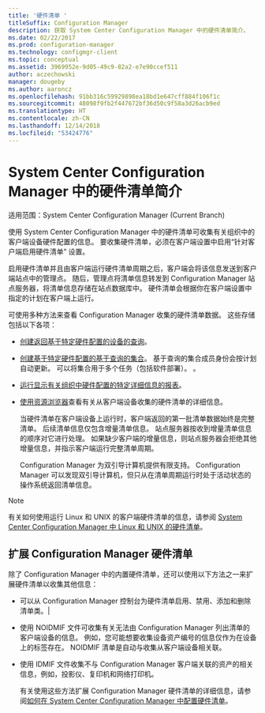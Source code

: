 ```yaml
---
title: '硬件清单 '
titleSuffix: Configuration Manager
description: 获取 System Center Configuration Manager 中的硬件清单简介。
ms.date: 02/22/2017
ms.prod: configuration-manager
ms.technology: configmgr-client
ms.topic: conceptual
ms.assetid: 3969952e-9d05-49c9-82a2-e7e90ccef511
author: aczechowski
manager: dougeby
ms.author: aaroncz
ms.openlocfilehash: 91bb316c59929898ea18bd1e647cff884f106f1c
ms.sourcegitcommit: 48098f9fb2f447672bf36d50c9f58a3d26acb9ed
ms.translationtype: HT
ms.contentlocale: zh-CN
ms.lasthandoff: 12/14/2018
ms.locfileid: "53424776"
---
```

# <a name="introduction-to-hardware-inventory-in-system-center-configuration-manager"></a>System Center Configuration Manager 中的硬件清单简介

适用范围：System Center Configuration Manager (Current Branch)

使用 System Center Configuration Manager 中的硬件清单可收集有关组织中的客户端设备硬件配置的信息。 要收集硬件清单，必须在客户端设置中启用“针对客户端启用硬件清单”  设置。  

 启用硬件清单并且由客户端运行硬件清单周期之后，客户端会将该信息发送到客户端站点中的管理点。 随后，管理点将清单信息转发到 Configuration Manager 站点服务器，将清单信息存储在站点数据库中。 硬件清单会根据你在客户端设置中指定的计划在客户端上运行。  

 可使用多种方法来查看 Configuration Manager 收集的硬件清单数据。 这些存储包括以下各项：  

- [创建返回基于特定硬件配置的设备的查询](../../../../core/servers/manage/queries-technical-reference.md)。  

- [创建基于特定硬件配置的基于查询的集合](../../../../core/clients/manage/collections/introduction-to-collections.md)。 基于查询的集合成员身份会按计划自动更新。 可以将集合用于多个任务（包括软件部署）。 。  

- [运行显示有关组织中硬件配置的特定详细信息的报表](../../../../core/servers/manage/reporting.md)。   

- [使用资源浏览器](../../../../core/clients/manage/inventory/use-resource-explorer-to-view-hardware-inventory.md)查看有关从客户端设备收集的硬件清单的详细信息。   

  当硬件清单在客户端设备上运行时，客户端返回的第一批清单数据始终是完整清单。 后续清单信息仅包含增量清单信息。 站点服务器按收到增量清单信息的顺序对它进行处理。 如果缺少客户端的增量信息，则站点服务器会拒绝其他增量信息，并指示客户端运行完整清单周期。  

  Configuration Manager 为双引导计算机提供有限支持。 Configuration Manager 可以发现双引导计算机，但只从在清单周期运行时处于活动状态的操作系统返回清单信息。  

> [!NOTE]  
>  有关如何使用运行 Linux 和 UNIX 的客户端硬件清单的信息，请参阅 [System Center Configuration Manager 中 Linux 和 UNIX 的硬件清单](../../../../core/clients/manage/inventory/hardware-inventory-for-linux-and-unix.md)。  

## <a name="extending-configuration-manager-hardware-inventory"></a>扩展 Configuration Manager 硬件清单  
 除了 Configuration Manager 中的内置硬件清单，还可以使用以下方法之一来扩展硬件清单以收集其他信息：  

- 可以从 Configuration Manager 控制台为硬件清单启用、禁用、添加和删除清单类。|  
- 使用 NOIDMIF 文件可收集有关无法由 Configuration Manager 列出清单的客户端设备的信息。 例如，您可能想要收集设备资产编号的信息仅作为在设备上的标签存在。 NOIDMIF 清单是自动与收集从客户端设备相关联。  
- 使用 IDMIF 文件收集不与 Configuration Manager 客户端关联的资产的相关信息，例如，投影仪、复印机和网络打印机。  

  有关使用这些方法扩展 Configuration Manager 硬件清单的详细信息，请参阅[如何在 System Center Configuration Manager 中配置硬件清单](../../../../core/clients/manage/inventory/configure-hardware-inventory.md)。  
